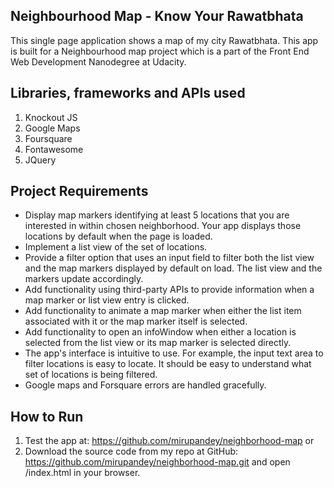 ## Neighbourhood Map - Know Your Rawatbhata

This single page application shows a map of my city Rawatbhata. This app is built for a Neighbourhood map project which is a part of the Front End Web Development Nanodegree at Udacity.

## Libraries, frameworks and APIs used

1. Knockout JS
2. Google Maps
3. Foursquare
4. Fontawesome
5. JQuery

## Project Requirements

* Display map markers identifying at least 5 locations that you are interested in within chosen neighborhood. Your app displays those locations by default when the page is loaded.
* Implement a list view of the set of locations.
* Provide a filter option that uses an input field to filter both the list view and the map markers displayed by default on load. The list view and the markers update accordingly.
* Add functionality using third-party APIs to provide information when a map marker or list view entry is clicked.
* Add functionality to animate a map marker when either the list item associated with it or the map marker itself is selected.
* Add functionality to open an infoWindow when either a location is selected from the list view or its map marker is selected directly.
* The app's interface is intuitive to use. For example, the input text area to filter locations is easy to locate. It should be easy to understand what set of locations is being filtered.
* Google maps and Forsquare errors are handled gracefully.

## How to Run

1. Test the app at: https://github.com/mirupandey/neighborhood-map or
2. Download the source code from my repo at GitHub: https://github.com/mirupandey/neighborhood-map.git and open /index.html in your browser.